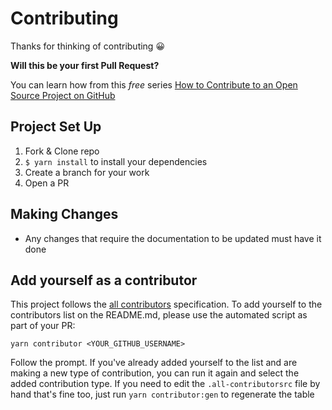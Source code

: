 # Contributing

Thanks for thinking of contributing 😀

**Will this be your first Pull Request?**

You can learn how from this _free_ series
[How to Contribute to an Open Source Project on GitHub](https://egghead.io/series/how-to-contribute-to-an-open-source-project-on-github)

## Project Set Up

1.  Fork & Clone repo
2.  `$ yarn install` to install your dependencies
3.  Create a branch for your work
4.  Open a PR

## Making Changes

* Any changes that require the documentation to be updated must have it done

## Add yourself as a contributor

This project follows the [all contributors](https://github.com/kentcdodds/all-contributors)
specification. To add yourself to the contributors list on the README.md, please use
the automated script as part of your PR:

```
yarn contributor <YOUR_GITHUB_USERNAME>
```

Follow the prompt. If you've already added yourself to the list and are making a
new type of contribution, you can run it again and select the added contribution
type. If you need to edit the `.all-contributorsrc` file by hand that's fine
too, just run `yarn contributor:gen` to regenerate the table
